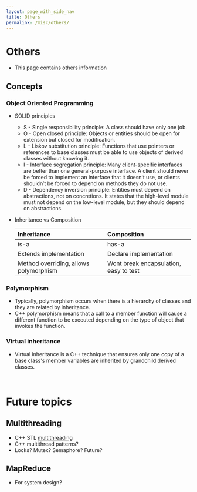 ```yaml
---
layout: page_with_side_nav
title: Others
permalink: /misc/others/
---
```


# Others
- This page contains others information

## Concepts
### Object Oriented Programming
- SOLID principles
  - S - Single responsibility principle: A class should have only one job.  
  - O - Open closed principle: Objects or entities should be open for extension but closed for modification.
  - L - Liskov substitution principle: Functions that use pointers or references to base classes must be able to use objects of derived classes without knowing it.
  - I - Interface segregation principle: Many client-specific interfaces are better than one general-purpose interface. A client should never be forced to implement an interface that it doesn’t use, or clients shouldn’t be forced to depend on methods they do not use.
  - D - Dependency inversion principle: Entities must depend on abstractions, not on concretions. It states that the high-level module must not depend on the low-level module, but they should depend on abstractions.
- Inheritance vs Composition

  | Inheritance | Composition |
  |:------------|:------------|
  | is-a | has-a |
  | Extends implementation | Declare implementation |
  | Method overriding, allows polymorphism | Wont break encapsulation, easy to test |

### Polymorphism
- Typically, polymorphism occurs when there is a hierarchy of classes and they are related by inheritance.
- C++ polymorphism means that a call to a member function will cause a different function to be executed depending on the type of object that invokes the function.

### Virtual inheritance
- Virtual inheritance is a C++ technique that ensures only one copy of a base class's member variables are inherited by grandchild derived classes. 

<br>

# Future topics
## Multithreading
- C++ STL [multithreading](https://www.cplusplus.com/reference/multithreading/)
- C++ multithread patterns?
- Locks? Mutex? Semaphore? Future?

## MapReduce
- For system design?



